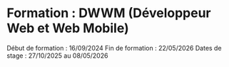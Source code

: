 Formation : DWWM (Développeur Web et Web Mobile)
===============================================
Début de formation : 16/09/2024
Fin de formation : 22/05/2026
Dates de stage : 27/10/2025 au 08/05/2026
